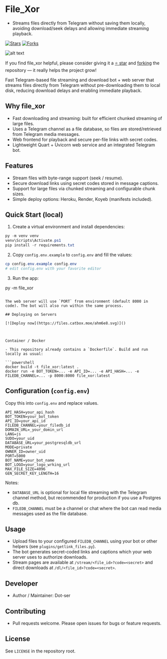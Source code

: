 # File_Xor
- Streams files directly from Telegram without saving them locally, avoiding download/seek delays and allowing immediate streaming playback.

[![Stars](https://img.shields.io/github/stars/Dot-ser/file_xor?style=social)](https://github.com/Dot-ser/file_xor/stargazers)
[![Forks](https://img.shields.io/github/forks/Dot-ser/file_xor?style=social)](https://github.com/Dot-ser/file_xor/network/members)

![alt text](https://files.catbox.moe/f11xqf.jpg)

If you find file_xor helpful, please consider giving it a [⭐ star](https://github.com/Dot-ser/file_xor/stargazers) and [forking](https://github.com/Dot-ser/file_xor/fork) the repository — it really helps the project grow!

Fast Telegram-based file streaming and download bot + web server that streams files directly from Telegram without pre-downloading them to local disk, reducing download delays and enabling immediate playback.

## Why file_xor

- Fast downloading and streaming: built for efficient chunked streaming of large files.
- Uses a Telegram channel as a file database, so files are stored/retrieved from Telegram media messages.
- Web frontend for playback and secure per-file links with secret codes.
- Lightweight Quart + Uvicorn web service and an integrated Telegram bot.

## Features

- Stream files with byte-range support (seek / resume).
- Secure download links using secret codes stored in message captions.
- Support for large files via chunked streaming and configurable chunk sizes.
- Simple deploy options: Heroku, Render, Koyeb (manifests included).
## Quick Start (local)

1. Create a virtual environment and install dependencies:

```powershell
py -m venv venv
venv\Scripts\Activate.ps1
pip install -r requirements.txt
```

2. Copy `config.env.example` to `config.env` and fill the values:

```powershell
cp config.env.example config.env
# edit config.env with your favorite editor
```

3. Run the app:

py -m file_xor
```

The web server will use `PORT` from environment (default 8000 in code). The bot will also run within the same process.

## Deploying on Servers

[![Deploy now](https://files.catbox.moe/ahm6e8.svg)]()



Container / Docker

- This repository already contains a `Dockerfile`. Build and run locally as usual:

```powershell
docker build -t file_xor:latest .
docker run -e BOT_TOKEN=... -e API_ID=... -e API_HASH=... -e FILEDB_CHANNEL=... -p 8000:8000 file_xor:latest
```

## Configuration (`config.env`)

Copy this into `config.env` and replace values.

```env
API_HASH=your_api_hash
BOT_TOKEN=your_bot_token
API_ID=your_api_id
FILEDB_CHANNEL=your_filedb_id
DOMAIN_URL=_your_domin_url
LANG=js
SUDO=your_uid
DATABASE_URL=your_postgresqldb_url
MODE=private
OWNER_ID=owner_uid
PORT=5000
BOT_NAME=your_bot_name
BOT_LOGO=your_logo_wrking_url
MAX_FILE_SIZE=4096 
GEN_SECRET_KEY_LENGTH=16
```

Notes:
- `DATABASE_URL` is optional for local file streaming with the Telegram channel method, but recommended for production if you use a Postgres db.
- `FILEDB_CHANNEL` must be a channel or chat where the bot can read media messages used as the file database.

## Usage

- Upload files to your configured `FILEDB_CHANNEL` using your bot or other helpers (see `plugins/getlink_files.py`).
- The bot generates secret-coded links and captions which your web server uses to authorize downloads.
- Stream pages are available at `/stream/<file_id>?code=<secret>` and direct downloads at `/dl/<file_id>?code=<secret>`.

## Developer

- Author / Maintainer: Dot-ser

## Contributing

- Pull requests welcome. Please open issues for bugs or feature requests.

## License

See `LICENSE` in the repository root.
